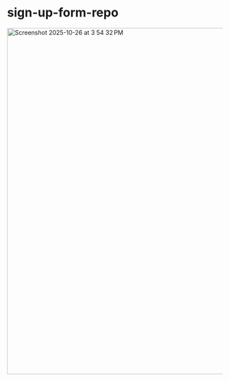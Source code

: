 # sign-up-form-repo

<img width="1470" height="807" alt="Screenshot 2025-10-26 at 3 54 32 PM" src="https://github.com/user-attachments/assets/73a600a1-9af9-4294-be15-8a26252a55f7" />

